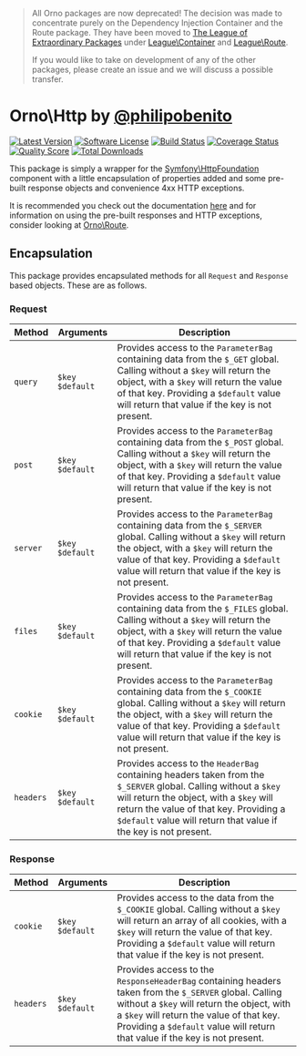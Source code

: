 > All Orno packages are now deprecated! The decision was made to concentrate purely on the Dependency Injection Container and the Route package. They have been moved to [The League of Extraordinary Packages](https://github.com/thephpleague) under [League\Container](https://github.com/thephpleague/container) and [League\Route](https://github.com/thephpleague/route).
>
> If you would like to take on development of any of the other packages, please create an issue and we will discuss a possible transfer.

# Orno\Http by [@philipobenito](https://twitter.com/philipobenito)

[![Latest Version](http://img.shields.io/packagist/v/orno/http.svg?style=flat)](https://packagist.org/packages/orno/http)
[![Software License](https://img.shields.io/badge/license-MIT-brightgreen.svg?style=flat)](LICENSE.md)
[![Build Status](https://img.shields.io/travis/orno/http/master.svg?style=flat)](https://travis-ci.org/orno/http)
[![Coverage Status](https://img.shields.io/scrutinizer/coverage/g/orno/http.svg?style=flat)](https://scrutinizer-ci.com/g/orno/http/code-structure)
[![Quality Score](https://img.shields.io/scrutinizer/g/orno/http.svg?style=flat)](https://scrutinizer-ci.com/g/orno/http)
[![Total Downloads](https://img.shields.io/packagist/dt/orno/http.svg?style=flat)](https://packagist.org/packages/orno/http)

This package is simply a wrapper for the [Symfony\HttpFoundation](http://symfony.com/doc/current/components/http_foundation/introduction.html) component with a little encapsulation of properties added and some pre-built response objects and convenience 4xx HTTP exceptions.

It is recommended you check out the documentation [here](http://symfony.com/doc/current/components/http_foundation/introduction.html) and for information on using the pre-built responses and HTTP exceptions, consider looking at [Orno\Route](https://github.com/orno/route).

## Encapsulation

This package provides encapsulated methods for all `Request` and `Response` based objects. These are as follows.

### Request

| Method    | Arguments         | Description                                                                                                                                                                                                                                                                 |
| --------- | ----------------- | --------------------------------------------------------------------------------------------------------------------------------------------------------------------------------------------------------------------------------------------------------------------------- |
| `query`   | `$key` `$default` | Provides access to the `ParameterBag` containing data from the `$_GET` global. Calling without a `$key` will return the object, with a `$key` will return the value of that key. Providing a `$default` value will return that value if the key is not present.             |
| `post`    | `$key` `$default` | Provides access to the `ParameterBag` containing data from the `$_POST` global. Calling without a `$key` will return the object, with a `$key` will return the value of that key. Providing a `$default` value will return that value if the key is not present.            |
| `server`  | `$key` `$default` | Provides access to the `ParameterBag` containing data from the `$_SERVER` global. Calling without a `$key` will return the object, with a `$key` will return the value of that key. Providing a `$default` value will return that value if the key is not present.          |
| `files`   | `$key` `$default` | Provides access to the `ParameterBag` containing data from the `$_FILES` global. Calling without a `$key` will return the object, with a `$key` will return the value of that key. Providing a `$default` value will return that value if the key is not present.           |
| `cookie`  | `$key` `$default` | Provides access to the `ParameterBag` containing data from the `$_COOKIE` global. Calling without a `$key` will return the object, with a `$key` will return the value of that key. Providing a `$default` value will return that value if the key is not present.          |
| `headers` | `$key` `$default` | Provides access to the `HeaderBag` containing headers taken from the `$_SERVER` global. Calling without a `$key` will return the object, with a `$key` will return the value of that key. Providing a `$default` value will return that value if the key is not present.    |

### Response

| Method    | Arguments         | Description                                                                                                                                                                                                                                                                      |
| --------- | ----------------- | -------------------------------------------------------------------------------------------------------------------------------------------------------------------------------------------------------------------------------------------------------------------------------- |
| `cookie`  | `$key` `$default` | Provides access to the data from the `$_COOKIE` global. Calling without a `$key` will return an array of all cookies, with a `$key` will return the value of that key. Providing a `$default` value will return that value if the key is not present.                            |
| `headers` | `$key` `$default` | Provides access to the `ResponseHeaderBag` containing headers taken from the `$_SERVER` global. Calling without a `$key` will return the object, with a `$key` will return the value of that key. Providing a `$default` value will return that value if the key is not present. |
